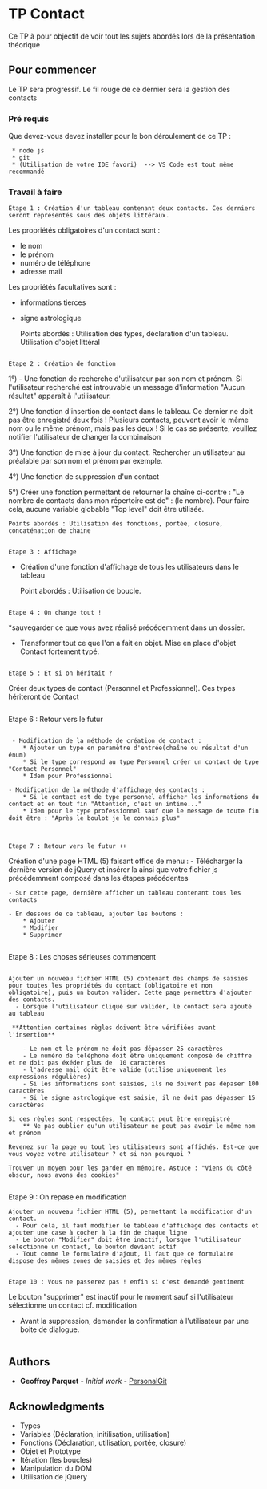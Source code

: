# TP Contact

Ce TP à pour objectif de voir tout les sujets abordés lors de la présentation théorique

## Pour commencer

Le TP sera progréssif. Le fil rouge de ce dernier sera la gestion des contacts

### Pré requis

Que devez-vous devez installer pour le bon déroulement de ce TP : 

```
 * node js 
 * git 
 * (Utilisation de votre IDE favori)  --> VS Code est tout même recommandé
```

### Travail à faire
```
Etape 1 : Création d'un tableau contenant deux contacts. Ces derniers seront représentés sous des objets littéraux. 

```
Les propriétés obligatoires d'un contact sont : 

- le nom 
- le prénom 
- numéro de téléphone 
- adresse mail 

Les propriétés facultatives sont :  

- informations tierces
- signe astrologique
 
    Points abordés : Utilisation des types, déclaration d'un tableau. Utilisation d'objet littéral

```

Etape 2 : Création de fonction

```
1°)	- Une fonction de recherche d'utilisateur par son nom et prénom. Si l'utilisateur recherché est introuvable un message d'information "Aucun résultat" apparaît à l'utilisateur.

2°) Une fonction d'insertion de contact dans le tableau. Ce dernier ne doit pas être enregistré deux fois ! 
Plusieurs contacts, peuvent avoir le même nom ou le même prénom, mais pas les deux ! 
Si le cas se présente, veuillez notifier l'utilisateur de changer la combinaison

3°) Une fonction de mise à jour du contact. Rechercher un utilisateur au préalable par son nom et prénom par exemple.

4°) Une fonction de suppression d'un contact 

5°) Créer une fonction permettant de retourner la chaîne ci-contre : "Le nombre de contacts dans mon répertoire est de" : (le nombre). Pour faire cela, aucune variable globable "Top level" doit être utilisée. 

    Points abordés : Utilisation des fonctions, portée, closure, concaténation de chaine

```

Etape 3 : Affichage

```
 - Création d'une fonction d'affichage de tous les utilisateurs dans le tableau

    Point abordés : Utilisation de boucle.
```

Etape 4 : On change tout !

```
*sauvegarder ce que vous avez réalisé précédemment dans un dossier.

 - Transformer tout ce que l'on a fait en objet. Mise en place d'objet Contact fortement typé.

```

Etape 5 : Et si on héritait ? 

```

Créer deux types de contact (Personnel et Professionnel). Ces types hériteront de Contact

```

```

Etape 6 : Retour vers le futur 

```

 - Modification de la méthode de création de contact :
    * Ajouter un type en paramètre d'entrée(chaîne ou résultat d'un énum) 
    * Si le type correspond au type Personnel créer un contact de type "Contact Personnel" 
    * Idem pour Professionnel

- Modification de la méthode d'affichage des contacts :
    * Si le contact est de type personnel afficher les informations du contact et en tout fin "Attention, c'est un intime..." 
    * Idem pour le type professionnel sauf que le message de toute fin doit être : "Après le boulot je le connais plus"
    
```

```

Etape 7 : Retour vers le futur ++ 

```
Création d'une page HTML (5) faisant office de menu :
    - Télécharger la dernière version de jQuery et insérer la ainsi que votre fichier js précédemment composé dans les étapes précédentes 
    
    - Sur cette page, dernière afficher un tableau contenant tous les contacts
    
    - En dessous de ce tableau, ajouter les boutons :
        * Ajouter 
        * Modifier
        * Supprimer

```

```

Etape 8 : Les choses sérieuses commencent 

```

Ajouter un nouveau fichier HTML (5) contenant des champs de saisies pour toutes les propriétés du contact (obligatoire et non obligatoire), puis un bouton valider. Cette page permettra d'ajouter des contacts.
  - Lorsque l'utilisateur clique sur valider, le contact sera ajouté au tableau

 **Attention certaines règles doivent être vérifiées avant l'insertion**

    - Le nom et le prénom ne doit pas dépasser 25 caractères 
    - Le numéro de téléphone doit être uniquement composé de chiffre et ne doit pas éxéder plus de  10 caractères
    - l'adresse mail doit être valide (utilise uniquement les expressions régulières)
    - Si les informations sont saisies, ils ne doivent pas dépaser 100 caractères 
    - Si le signe astrologique est saisie, il ne doit pas dépasser 15 caractères 

Si ces règles sont respectées, le contact peut être enregistré 
    ** Ne pas oublier qu'un utilisateur ne peut pas avoir le même nom et prénom

Revenez sur la page ou tout les utilisateurs sont affichés. Est-ce que vous voyez votre utilisateur ? et si non pourquoi ? 

Trouver un moyen pour les garder en mémoire. Astuce : "Viens du côté obscur, nous avons des cookies"


```

Etape 9 : On repase en modification 

```
Ajouter un nouveau fichier HTML (5), permettant la modification d'un contact.
  - Pour cela, il faut modifier le tableau d'affichage des contacts et ajouter une case à cocher à la fin de chaque ligne
  - Le bouton "Modifier" doit être inactif, lorsque l'utilisateur sélectionne un contact, le bouton devient actif 
  - Tout comme le formulaire d'ajout, il faut que ce formulaire dispose des mêmes zones de saisies et des mêmes règles

```

```

Etape 10 : Vous ne passerez pas ! enfin si c'est demandé gentiment

```
Le bouton "supprimer" est inactif pour le moment sauf si l'utilisateur sélectionne un contact cf. modification 
  - Avant la suppression, demander la confirmation à l'utilisateur par une boite de dialogue.     

```

```
## Authors

* **Geoffrey Parquet** - *Initial work* - [PersonalGit](https://github.com/Gparquet/)

## Acknowledgments

* Types
* Variables (Déclaration, initilisation, utilisation)
* Fonctions (Déclaration, utilisation, portée, closure)
* Objet et Prototype
* Itération (les boucles)
* Manipulation du DOM 
* Utilisation de jQuery